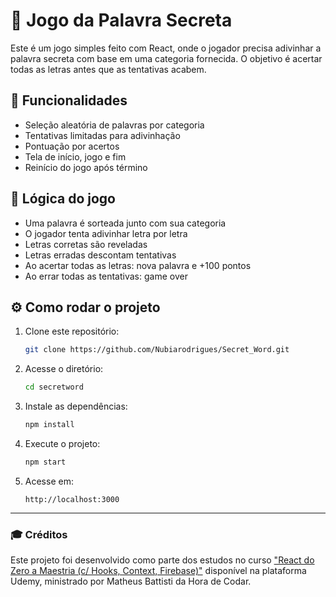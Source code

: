 # 🎯 Jogo da Palavra Secreta

Este é um jogo simples feito com React, onde o jogador precisa adivinhar a palavra secreta com base em uma categoria fornecida. O objetivo é acertar todas as letras antes que as tentativas acabem.

## 🚀 Funcionalidades

- Seleção aleatória de palavras por categoria
- Tentativas limitadas para adivinhação
- Pontuação por acertos
- Tela de início, jogo e fim
- Reinício do jogo após término

## 🧠 Lógica do jogo

- Uma palavra é sorteada junto com sua categoria
- O jogador tenta adivinhar letra por letra
- Letras corretas são reveladas
- Letras erradas descontam tentativas
- Ao acertar todas as letras: nova palavra e +100 pontos
- Ao errar todas as tentativas: game over

## ⚙️ Como rodar o projeto

1. Clone este repositório:
   ```bash
   git clone https://github.com/Nubiarodrigues/Secret_Word.git
   ```

2. Acesse o diretório:
   ```bash
   cd secretword
   ```

3. Instale as dependências:
   ```bash
   npm install
   ```

4. Execute o projeto:
   ```bash
   npm start
   ```

5. Acesse em:
   ```
   http://localhost:3000
   ```

---

### 🎓 Créditos

Este projeto foi desenvolvido como parte dos estudos no curso ["React do Zero a Maestria (c/ Hooks, Context, Firebase)"](https://www.udemy.com/course/react-do-zero-a-maestria-hooks-context-api-firebase/) disponível na plataforma Udemy, ministrado por Matheus Battisti da Hora de Codar.